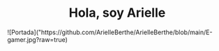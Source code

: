 <div align="center">
<h1 align="center">Hola, soy Arielle</h1>
</div>
![Portada]("https://github.com/ArielleBerthe/ArielleBerthe/blob/main/E-gamer.jpg?raw=true)
